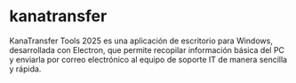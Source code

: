 # kanatransfer
KanaTransfer Tools 2025 es una aplicación de escritorio para Windows, desarrollada con Electron, que permite recopilar información básica del PC y enviarla por correo electrónico al equipo de soporte IT de manera sencilla y rápida.
